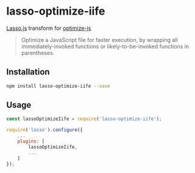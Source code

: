 lasso-optimize-iife
===========

[Lasso.js](https://github.com/lasso-js/lasso) transform for
[optimize-js](https://github.com/nolanlawson/optimize-js)

> Optimize a JavaScript file for faster execution, by wrapping all
> immediately-invoked functions or likely-to-be-invoked functions in parentheses.

## Installation
```bash
npm install lasso-optimize-iife --save
```

## Usage

```js
const lassoOptimizeIife = require('lasso-optimize-iife');

require('lasso').configure({
    ...
    plugins: [
        lassoOptimizeIife,
        ...
    ]
});

```
